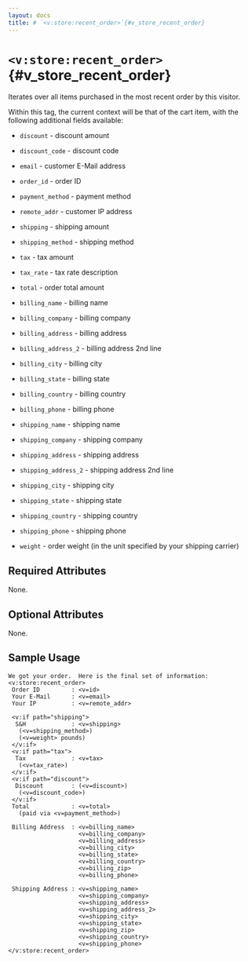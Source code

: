 ```yaml
---
layout: docs
title: # `<v:store:recent_order>`{#v_store_recent_order}
---
```


# `<v:store:recent_order>`{#v_store_recent_order}

Iterates over all items purchased in the most recent order by this
visitor.

Within this tag, the current context will be that of the cart item, with
the following additional fields available:

-   `discount` - discount amount

-   `discount_code` - discount code

-   `email` - customer E-Mail address

-   `order_id` - order ID

-   `payment_method` - payment method

-   `remote_addr` - customer IP address

-   `shipping` - shipping amount

-   `shipping_method` - shipping method

-   `tax` - tax amount

-   `tax_rate` - tax rate description

-   `total` - order total amount

-   `billing_name` - billing name

-   `billing_company` - billing company

-   `billing_address` - billing address

-   `billing_address_2` - billing address 2nd line

-   `billing_city` - billing city

-   `billing_state` - billing state

-   `billing_country` - billing country

-   `billing_phone` - billing phone

-   `shipping_name` - shipping name

-   `shipping_company` - shipping company

-   `shipping_address` - shipping address

-   `shipping_address_2` - shipping address 2nd line

-   `shipping_city` - shipping city

-   `shipping_state` - shipping state

-   `shipping_country` - shipping country

-   `shipping_phone` - shipping phone

-   `weight` - order weight (in the unit specified by your
    shipping carrier)

## Required Attributes

None.

## Optional Attributes

None.

## Sample Usage

    We got your order.  Here is the final set of information:
    <v:store:recent_order>
     Order ID         : <v=id>
     Your E-Mail      : <v=email>
     Your IP          : <v=remote_addr>
     
     <v:if path="shipping">
      S&H             : <v=shipping>
       (<v=shipping_method>)
       (<v=weight> pounds)
     </v:if>
     <v:if path="tax">
      Tax             : <v=tax>
       (<v=tax_rate>)
     </v:if>
     <v:if path="discount">
      Discount        : (<v=discount>)
       (<v=discount_code>)
     </v:if>
     Total            : <v=total>
       (paid via <v=payment_method>)
     
     Billing Address  : <v=billing_name>
                        <v=billing_company>
                        <v=billing_address>
                        <v=billing_city>
                        <v=billing_state>
                        <v=billing_country>
                        <v=billing_zip>
                        <v=billing_phone>
                         
     Shipping Address : <v=shipping_name>
                        <v=shipping_company>
                        <v=shipping_address>
                        <v=shipping_address_2>
                        <v=shipping_city>
                        <v=shipping_state>
                        <v=shipping_zip>
                        <v=shipping_country>
                        <v=shipping_phone>
    </v:store:recent_order>
